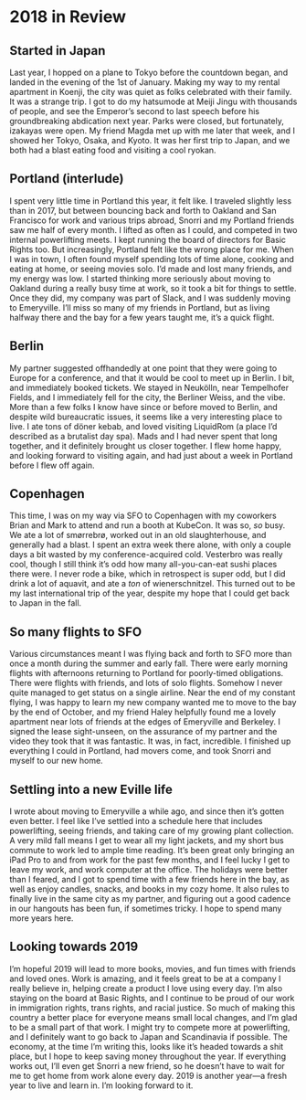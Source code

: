 # 2018 in Review

## Started in Japan

Last year, I hopped on a plane to Tokyo before the countdown began, and landed in the evening of the 1st of January. Making my way to my rental apartment in Koenji, the city was quiet as folks celebrated with their family. It was a strange trip. I got to do my hatsumode at Meiji Jingu with thousands of people, and see the Emperor’s second to last speech before his groundbreaking abdication next year. Parks were closed, but fortunately, izakayas were open. My friend Magda met up with me later that week, and I showed her Tokyo, Osaka, and Kyoto. It was her first trip to Japan, and we both had a blast eating food and visiting a cool ryokan.

## Portland (interlude)

I spent very little time in Portland this year, it felt like. I traveled slightly less than in 2017, but between bouncing back and forth to Oakland and San Francisco for work and various trips abroad, Snorri and my Portland friends saw me half of every month. I lifted as often as I could, and competed in two internal powerlifting meets. I kept running the board of directors for Basic Rights too. But increasingly, Portland felt like the wrong place for me. When I was in town, I often found myself spending lots of time alone, cooking and eating at home, or seeing movies solo. I’d made and lost many friends, and my energy was low. I started thinking more seriously about moving to Oakland during a really busy time at work, so it took a bit for things to settle. Once they did, my company was part of Slack, and I was suddenly moving to Emeryville. I’ll miss so many of my friends in Portland, but as living halfway there and the bay for a few years taught me, it’s a quick flight.

## Berlin

My partner suggested offhandedly at one point that they were going to Europe for a conference, and that it would be cool to meet up in Berlin. I bit, and immediately booked tickets. We stayed in Neukölln, near Tempelhofer Fields, and I immediately fell for the city, the Berliner Weiss, and the vibe. More than a few folks I know have since or before moved to Berlin, and despite wild bureaucratic issues, it seems like a very interesting place to live. I ate tons of döner kebab, and loved visiting LiquidRom (a place I’d described as a brutalist day spa). Mads and I had never spent that long together, and it definitely brought us closer together. I flew home happy, and looking forward to visiting again, and had just about a week in Portland before I flew off again. 

## Copenhagen

This time, I was on my way via SFO to Copenhagen with my coworkers Brian and Mark to attend and run a booth at KubeCon. It was so, _so_ busy. We ate a lot of smørrebrø, worked out in an old slaughterhouse, and generally had a blast. I spent an extra week there alone, with only a couple days a bit wasted by my conference-acquired cold. Vesterbro was really cool, though I still think it’s odd how many all-you-can-eat sushi places there were. I never rode a bike, which in retrospect is super odd, but I did drink a lot of aquavit, and ate a _ton_ of wienerschnitzel. This turned out to be my last international trip of the year, despite my hope that I could get back to Japan in the fall.

## So many flights to SFO

Various circumstances meant I was flying back and forth to SFO more than once a month during the summer and early fall. There were early morning flights with afternoons returning to Portland for poorly-timed obligations. There were flights with friends, and lots of solo flights. Somehow I never quite managed to get status on a single airline. Near the end of my constant flying, I was happy to learn my new company wanted me to move to the bay by the end of October, and my friend Haley helpfully found me a lovely apartment near lots of friends at the edges of Emeryville and Berkeley. I signed the lease sight-unseen, on the assurance of my partner and the video they took that it was fantastic. It was, in fact, incredible. I finished up everything I could in Portland, had movers come, and took Snorri and myself to our new home.

## Settling into a new Eville life

I wrote about moving to Emeryville a while ago, and since then it’s gotten even better. I feel like I’ve settled into a schedule here that includes powerlifting, seeing friends, and taking care of my growing plant collection. A very mild fall means I get to wear all my light jackets, and my short bus commute to work led to ample time reading. It’s been great only bringing an iPad Pro to and from work for the past few months, and I feel lucky I get to leave my work, and work computer at the office. The holidays were better than I feared, and I got to spend time with a few friends here in the bay, as well as enjoy candles, snacks, and books in my cozy home. It also rules to finally live in the same city as my partner, and figuring out a good cadence in our hangouts has been fun, if sometimes tricky. I hope to spend many more years here.

## Looking towards 2019

I’m hopeful 2019 will lead to more books, movies, and fun times with friends and loved ones. Work is amazing, and it feels great to be at a company I really believe in, helping create a product I love using every day. I’m also staying on the board at Basic Rights, and I continue to be proud of our work in immigration rights, trans rights, and racial justice. So much of making this country a better place for everyone means small local changes, and I’m glad to be a small part of that work. I might try to compete more at powerlifting, and I definitely want to go back to Japan and Scandinavia if possible. The economy, at the time I’m writing this, looks like it’s headed towards a shit place, but I hope to keep saving money throughout the year. If everything works out, I’ll even get Snorri a new friend, so he doesn’t have to wait for me to get home from work alone every day. 2019 is another year—a fresh year to live and learn in. I’m looking forward to it.